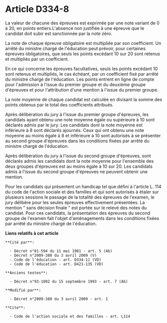 # Article D334-8

La valeur de chacune des épreuves est exprimée par une note variant de 0 à 20, en points entiers.L'absence non justifiée à
une épreuve que le candidat doit subir est sanctionnée par la note zéro. 

La note de chaque épreuve obligatoire est multipliée par son coefficient. Un arrêté du ministre chargé de l'éducation peut
prévoir, pour certaines épreuves obligatoires, que seuls les points excédant 10 sur 20 sont retenus et multipliés par un
coefficient. 

En ce qui concerne les épreuves facultatives, seuls les points excédant 10 sont retenus et multipliés, le cas échéant, par un
coefficient fixé par arrêté du ministre chargé de l'éducation. Les points entrent en ligne de compte pour l'admission à
l'issue du premier groupe et du deuxième groupe d'épreuves et pour l'attribution d'une mention à l'issue du premier groupe. 

La note moyenne de chaque candidat est calculée en divisant la somme des points obtenus par le total des coefficients
attribués. 

Après délibération du jury à l'issue du premier groupe d'épreuves, les candidats ayant obtenu une note moyenne égale ou
supérieure à 10 sont déclarés admis par le jury. Les candidats dont la note moyenne est inférieure à 8 sont déclarés
ajournés. Ceux qui ont obtenu une note moyenne au moins égale à 8 et inférieure à 10 sont autorisés à se présenter au second
groupe d'épreuves dans les conditions fixées par arrêté du ministre chargé de l'éducation. 

Après délibération du jury à l'issue du second groupe d'épreuves, sont déclarés admis les candidats dont la note moyenne pour
l'ensemble des deux groupes d'épreuves est au moins égale à 10 sur 20. Les candidats admis à l'issue du second groupe
d'épreuves ne peuvent obtenir une mention. 

Pour les candidats qui présentent un handicap tel que défini à l'article L. 114 du code de l'action sociale et des familles
et qui sont autorisés à étaler sur plusieurs sessions le passage de la totalité des épreuves de l'examen, le jury délibère
pour les seules épreuves effectivement présentées. La mention " sans décision finale " est portée sur le relevé des notes du
candidat. Pour ces candidats, la présentation des épreuves du second groupe de l'examen fait l'objet d'aménagements dans les
conditions fixées par arrêté du ministre chargé de l'éducation.

**Liens relatifs à cet article**

	**Cité par**:

	  - Décret n°81-594 du 11 mai 1981 - art. 5 (Ab)
	  - Décret n°2009-380 du 3 avril 2009 (V)
	  - Code de l'éducation - art. D334-11 (VD)
	  - Code de l'éducation - art. D421-135 (VD)

	**Anciens textes**:

	  - Décret n°93-1092 du 15 septembre 1993 - art. 7 (Ab)

	**Modifié par**:

	  - Décret n°2009-380 du 3 avril 2009 - art. 1

	**Cite**:

	  - Code de l'action sociale et des familles - art. L114
